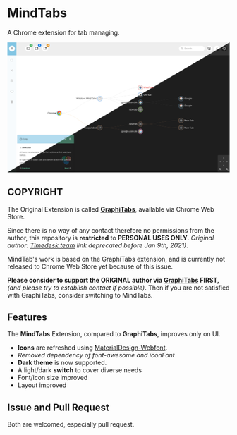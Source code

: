 # MindTabs

A Chrome extension for tab managing.

![MindTabs ScreenShot](./demo/MindTabs.png)

## COPYRIGHT

The Original Extension is called [**GraphiTabs**](https://chrome.google.com/webstore/detail/graphitabs/dcfclemgmkccmnpgnldhldjmflphkimp), available via Chrome Web Store.

Since there is no way of any contact therefore no permissions from the author, this repository is **restricted** to **PERSONAL USES ONLY**. *Original author: [Timedesk team](http://www.timedesk.org) link deprecated before Jan 9th, 2021)*.

MindTab's work is based on the GraphiTabs extension, and is currently not released to Chrome Web Store yet because of this issue.

**Please consider to support the ORIGINAL author via [GraphiTabs](https://chrome.google.com/webstore/detail/graphitabs/dcfclemgmkccmnpgnldhldjmflphkimp) FIRST,** *(and please try to establish contact if possible)*. Then if you are not satisfied with GraphiTabs, consider switching to MindTabs.

## Features

The **MindTabs** Extension, compared to **GraphiTabs**, improves only on UI.

- **Icons** are refreshed using [MaterialDesign-Webfont](https://github.com/Templarian/MaterialDesign-Webfont).
- *Removed dependency of font-awesome and iconFont*
- **Dark theme** is now supported.
- A light/dark **switch** to cover diverse needs
- Font/icon size improved
- Layout improved

## Issue and Pull Request

Both are welcomed, especially pull request.
